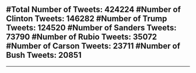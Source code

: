 #Total Number of Tweets: 424224 
#Number of Clinton Tweets: 146282
#Number of Trump Tweets: 124520
#Number of Sanders Tweets: 73790
#Number of Rubio Tweets: 35072
#Number of Carson Tweets: 23711
#Number of Bush Tweets: 20851
---
---
